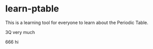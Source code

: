 # learn-ptable
This is a learning tool for everyone to learn about the Periodic Table.

3Q very much

666
hi